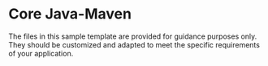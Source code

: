# Core Java-Maven
The files in this sample template are provided for guidance purposes only. They should be customized and adapted to meet the specific requirements of your application.
